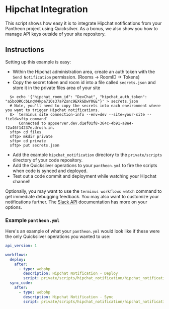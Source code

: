 # Hipchat Integration #

This script shows how easy it is to integrate Hipchat notifications from your Pantheon project using Quicksilver. As a bonus, we also show you how to manage API keys outside of your site repository.

## Instructions ##

Setting up this example is easy:

- Within the Hipchat administration area, create an auth token with the `Send Notification` permission. (Rooms -> RoomID -> Tokens)
- Copy the secret token and room id into a file called `secrets.json` and store it in the private files area of your site

```shell
  $> echo '{"hipchat_room_id": "DevChat", "hipchat_auth_token": "a5boORCcbLnqW4kpa71Os37aPZsnc9EXkGDwY0GE"}' > secrets.json
  # Note, you'll need to copy the secrets into each environment where you want to trigger Hipchat notifications.
  $> `terminus site connection-info --env=dev --site=your-site --field=sftp_command`
      Connected to appserver.dev.d1ef01f8-364c-4b91-a8e4-f2a46f14237e.drush.in.
  sftp> cd files
  sftp> mkdir private
  sftp> cd private
  sftp> put secrets.json
```

- Add the example `hipchat_notification` directory to the `private/scripts` directory of your code repository.
- Add the Quicksilver operations to your `pantheon.yml` to fire the scripts when code is synced and deployed.
- Test out a code commit and deployment while watching your Hipchat channel!

Optionally, you may want to use the `terminus workflows watch` command to get immediate debugging feedback. You may also want to customize your notifications further. The [Slack API](https://api.slack.com/incoming-webhooks) documentation has more on your options.

### Example `pantheon.yml` ###

Here's an example of what your `pantheon.yml` would look like if these were the only Quicksilver operations you wanted to use:

```yaml
api_version: 1

workflows:
  deploy:
    after:
      - type: webphp
        description: Hipchat Notification - Deploy
        script: private/scripts/hipchat_notification/hipchat_notification.php
  sync_code:
    after:
      - type: webphp
        description: Hipchat Notification - Sync
        script: private/scripts/hipchat_notification/hipchat_notification.php
```

